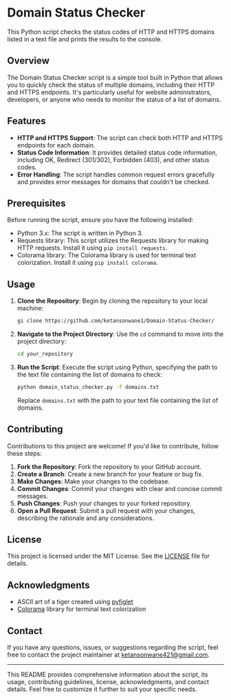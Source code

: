 # Domain Status Checker

This Python script checks the status codes of HTTP and HTTPS domains listed in a text file and prints the results to the console.

## Overview

The Domain Status Checker script is a simple tool built in Python that allows you to quickly check the status of multiple domains, including their HTTP and HTTPS endpoints. It's particularly useful for website administrators, developers, or anyone who needs to monitor the status of a list of domains.

## Features

- **HTTP and HTTPS Support**: The script can check both HTTP and HTTPS endpoints for each domain.
- **Status Code Information**: It provides detailed status code information, including OK, Redirect (301/302), Forbidden (403), and other status codes.
- **Error Handling**: The script handles common request errors gracefully and provides error messages for domains that couldn't be checked.

## Prerequisites

Before running the script, ensure you have the following installed:

- Python 3.x: The script is written in Python 3.
- Requests library: This script utilizes the Requests library for making HTTP requests. Install it using `pip install requests`.
- Colorama library: The Colorama library is used for terminal text colorization. Install it using `pip install colorama`.

## Usage

1. **Clone the Repository**: Begin by cloning the repository to your local machine:

    ```bash
    gi clone https://github.com/ketansonwane1/Domain-Status-Checker/

    ```

2. **Navigate to the Project Directory**: Use the `cd` command to move into the project directory:

    ```bash
    cd your_repository
    ```

3. **Run the Script**: Execute the script using Python, specifying the path to the text file containing the list of domains to check:

    ```bash
    python domain_status_checker.py -f domains.txt
    ```

    Replace `domains.txt` with the path to your text file containing the list of domains.

## Contributing

Contributions to this project are welcome! If you'd like to contribute, follow these steps:

1. **Fork the Repository**: Fork the repository to your GitHub account.
2. **Create a Branch**: Create a new branch for your feature or bug fix.
3. **Make Changes**: Make your changes to the codebase.
4. **Commit Changes**: Commit your changes with clear and concise commit messages.
5. **Push Changes**: Push your changes to your forked repository.
6. **Open a Pull Request**: Submit a pull request with your changes, describing the rationale and any considerations.

## License

This project is licensed under the MIT License. See the [LICENSE](LICENSE) file for details.

## Acknowledgments

- ASCII art of a tiger created using [pyfiglet](https://github.com/pwaller/pyfiglet)
- [Colorama](https://github.com/tartley/colorama) library for terminal text colorization

## Contact

If you have any questions, issues, or suggestions regarding the script, feel free to contact the project maintainer at ketansonwane421@gmail.com.

---

This README provides comprehensive information about the script, its usage, contributing guidelines, license, acknowledgments, and contact details. Feel free to customize it further to suit your specific needs.
